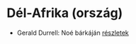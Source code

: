 # Dél-Afrika (ország)

- Gerald Durrell: Noé bárkáján [részletek](_details/Gerald%20Durrell.md#id_870)